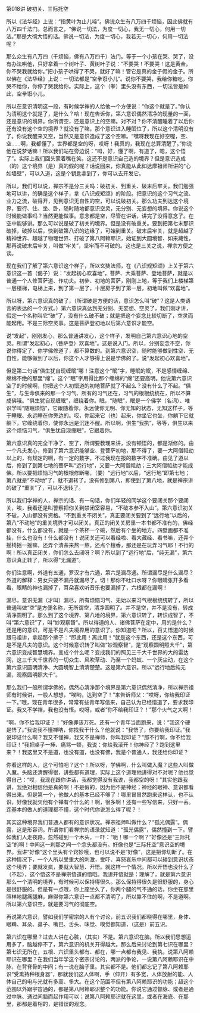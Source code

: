 第018讲 破初关、三际托空

所以《法华经》上说：“指黄叶为止儿啼”。佛说众生有八万四千烦恼，因此佛就有八万四千法门。总而言之，“佛说一切法，为度一切心，我无一切心，何用一切法。”那是大彻大悟的话。佛说一切法，为度一切心，我若无一切心，何用一切法呢？

那么众生有八万四（千烦恼，佛有八万四千）法门。等于一个小孩在哭、哭了，没有办法哄他，只好拿着一个树叶子、黄树叶子说：“不要哭！不要哭！这是黄金，你不哭我就给你。”把小孩子哄得了不哭，就好了嘛！管它是真的金子假的金子。所以佛在《法华经》上说：一切法都是“空拳诳小儿”。说你不要哭，我给你糖吃，你哭不给你，你停了哭我给你。实际上，这个（拳）里头没有东西，一切法皆是如此，空拳诳小儿。

所以在意识清明这一段，有时候学禅的人给他一个方便说：“你这个就是了。”你认为清明这个就是了，是什么？哈！现在告诉你，第六意识偶然清净的现量的一面，还是意识的境界。你所谓空，还是意识上的空嘛。对不对？你不清醒睡着了以后你还有没有这个空的境界？就没有了嘛，那个意识进入睡眠位了，所以这个清明没有了。你说我醒来又空，当然又是意识造成了这个空嘛。“嘿呀我现在好空喔，空、空……啊，我都懂了，世界都是空的呀，哎呀！我真的，我现在总算清醒了。”你说他在说梦话嘛！所以我们站在旁边说：“呣，好，懂了啊，有道了，嗯，这个悟了”。实际上我们回头蒙着嘴在笑。这还不是意识自己造的境界？但是意识造成（的）这个境界（是）真的假的呢？话说回来，你真能从此如达摩祖师所讲的“心如墙壁”，可以入道，这是个钥匙拿到了，你可以去开发它。

所以，我们可以说，禅宗不是分三关吗：破初关、到重关、破末后牢关。我们勉强地可以讲，的确是这个样子，拿《八识规矩颂》的阶段。把意识的这个习气之流、业力之流，破得开，见到意识无自性的空，可以说破初关。那么功夫到达这个境界，要行、住、坐、卧，随时随地都意识空灵，无分别、无妄想的境界。你说这个时候能做事吗？当然更能做事。意念都是空，尽管在讲话，讲完了没得意念了。在空中能够讲。那么可以说是破了初关的境界。但是没有破重关。要到把第七末那识破掉，破掉以后，快到破第八识的边缘了，可始到重关。破末后牢关，就是超越了精神世界、超越了物理世界、打破了第八阿赖耶识，始证到大圆境智、如来藏性，那再说破末后牢关，叫做“牢关”，坚牢而不可破的。这也是三关之说，禅宗方便之谈。

现在我们了解了第六意识这个样子，所以玄奘法师，在《八识规矩颂》上关于第六意识这一首（偈子）说：“发起初心欢喜地”，菩萨、大乘菩萨、登地菩萨，就是以普通一个人修菩萨道、作功夫。初步、初地的菩萨，刚刚上地，等于我们上楼梯第一层楼梯，电梯上来，到了第一层了，十层房子到了第一层，初地叫做“欢喜地”。

所以呀，第六意识真的破了，（所谓破是方便的话，意识怎么叫“破”？这是人类语言的表达的一个方式。）第六意识真达到无分别、无妄想、空灵了，我们刚才讲，假定一个名称叫它“破”了，没有什么破不破；就是把这个妄念比较切断了，空灵而能起用。不是三际空灵事。这是菩萨登初地以后第六意识才能空。

说“发起”，刚刚发心，那么普通讲发心，这个样子，发明自己第六意识心地的空灵。所谓“发起初心，（菩萨登）欢喜地”。这是说入门。所以，分别妄念不空，你说你得定了、你学佛修道了，都不算数的。到第六意识空，随时能够做到性空、无自性，能够做到了以后，你这个人才够得上说是学佛的了。说“发起初心欢喜地”。

但是第二句话“俱生犹自现缠眠”哪！注意这个“眠”字，睡眠的眠，不是感情缠绵、绵绵不绝的那里“绵”。这个“眠”字用得比那个缠绵的“绵”还要高明。他说第六意识空了的时候啊，你把这个人初悟道的初地菩萨就了不起么？没有什么了不起。“俱生”，与生命俱来的那一个习气、所有的习气还在，习气的根根统统在，所以不算成佛哦。“俱生犹自现缠眠”，缠绕着你。眠，“随眠”，眠是一个佛学（名词）、唯识学叫“随眠烦恼”，它跟随着你，永远使你无明、你无知的状态，无知这样子，等于睡眠、永远睡在你旁边的。哎，你起来它（也）起来，你坐它也坐，你躺下它就躺下，它缠绕着你，使你永远是沉迷不醒。所以啊，俱生“我执”，等等，俱生以来这个烦恼习气，“俱生犹自现缠眠”，它跟着你。

第六意识真的完全干净了、空了，所谓要教理来讲，没有顿悟的，都是渐修的。由一个凡夫发心，修到了第六意识能够空、登菩萨初地，那不得了，要一大阿僧祗劫以上的，有规定的啊，有一定的数字，不过我现在报的数字不准确。由见了道以后，修到了到第七地的菩萨叫“远行地”，又要一大阿僧祗劫；三大阿僧祗劫才能成佛。所以要把烦恼习气的根根修断哪，（要）“远行地”以后，“远行地”即第七地；第八就是“不动地”了，就不退转了。没有修到第八，即使到了第八地，就是禅宗讲的破了“重关”了，可以不退转了。

所以我们学禅的人，禅宗的话、有一句话，你们年轻的同学这个要闭关那个要闭关，唉，我看还是叫警察把你关到禁闭室容易，“不破本参不入山”。第六意识初关不破，入山都没有资格。“不到重关不闭关”，真正要闭关要到了“远行地”以后的，第八“不动地”的重关境界才可以闭关。真正的闭关关房里一本书都不准有的，佛经都没有，什么都没有，就是一个茶杯一个碗，然后有个坐的地方。四壁画都不准挂，什么也没有！什么都没有！说闭关还可以看经啦、看大藏经、看书嘛，还弄个摇椅摇一摇嘛，还弄个清茶来熬一熬，还点个檀香，那还是在玩弄习气耶！不行的啊！所以真正闭关，你们怎么去闭呀？啊？所以到了“远行地”后，“纯无漏”，第六意识真正转了，所以得“无漏道”。

你们注意啊，外道有五通，罗汉才有六通，第六是漏尽通。所谓漏尽是什么漏尽？外道的解释：男女只要不漏丹就漏尽了。切！那你不吐口水呀？你眼睛张开多看看，眼睛的神也漏掉了，耳朵喜欢听音乐也要漏掉了，六根都在漏啊！

漏尽，意识无漏（才叫）漏尽，所有烦恼习气、无始以来习气根根统统转了，所以普通叫做“空”是方便名称，无所谓空，清净圆明了。并不是空，并不是没有，转成清净圆明了。那么到了这个境界、第八地的境界，第六意识转了，转识成智了，不叫“第六意识”了，叫“妙观察智”。所以得道的人、诸佛菩萨在定中，用的是什么？还是用的意识，可是不是凡夫境界用的意识了。你知道吧？所以，百丈悟道的时候跟马祖讲，拿起那个拂子：“即此用！离此用！”就是这个东西，还是这个东西，可是不是凡夫的意识。这个时候意识转了叫做“妙观察智”，是“观察圆明照大千”，第六意识变成智慧境界。变成个什么呢？变成我们的照见三千大千世界的大的雷达网，这三千大千世界的一切众生、风吹草动、乃至一个蚂蚁、一个灰尘动，在这个第六意识圆明清净、大圆境智上清清楚楚。这是第六意识。所以“远行地后纯无漏，观察圆明照大千”。

那么我们一般所谓学佛的，偶然心清净那个境界是第六意识偶然清净，所以禅宗祖师有时候讲，一般人想想，“唉哟，达到空了！”来告诉师父：“哎呀，你给我印证一下。”哦，现在青年很多，常常有些青年写信来，自己认为已经悟道了，要求我印证。我又不学禅，我也没有悟。哎呀，或者“你不给我印证？！”那个火气之大啊！

“啊，你不给我印证？！”好像罪该万死。还有一个青年当面跑来，说：“我这个硬是悟了。”我说我不懂禅呐，你找我干什么？他就说：“我悟了，你要给我印证。”我说印证什么啊？我又不懂禅，我又不是禅师，你叫我印证？“那不行啊，你不给我印证！”我把桌子一捶、痛骂一顿，我说：你给我滚开！你神经了？跑到这里来？！我这里又不是道，也没有道，也没有佛，我是个普通人，我还给你印证？

你看这样的人，这个可怕吧？这个！所以呀，学佛啊，什么叫做入魔？这些人叫做入魔。头脑还清醒得很，讲些都有道理，实际上这个道理他讲得对不对呢？他也觉得自己：“哎，我现在跟你讲话，我都觉得没有我诶，我都空的呀！”其实他跟我讲，我绝对相信他是真的啊！不是假的，因为他不是神经；神经的眼神、意识都看得出来。但是第一个，他做人的基本已经不够了！哪里冒冒然跑来这样认，也不认识，好像我就欠他有个禅有个什么的！啊，很多啊！还有一些写信来，只好一丢。连基本的做人的道理都不懂，这个时代你说怎么得了呢？！

其实这种境界我们普通人都有的意识状况。禅宗祖师叫做什么？“孤光偶露”。偶露，这是形容词。所谓你们看禅宗的语录就知道：“孤光偶露”，偶然撞到一下。譬如我们人走夜路，忽然碰到一个木头，一吓：“呃！哪一个啊？”好像还是“三际托空”的啊！中间这一刹那之间一个念头都没有。好像也是“三际托空”意识空的境界。我讲“好像”这个里头有个窍妙哦，也可以说不是“好像”，这是把你切断了。在这种情况下，一个人所以受重大的刺激，受吓、喜怒哀乐中间都可以碰到意识状态这个境界；要就发疯，要就大智慧、开悟。就这样一个情况。所以开悟也没什么了（不起），这个悟这不是禅宗悟道的悟哦。我讲开悟就是：理解了，就是第六意识那么一个清明的境界，有时候可以保持得很久。那么保持得很久是很舒服的，身心是很舒服的。但是有一点哦，你上座坐久了，你两个腿的气不通的话，你坐在那里照样地腿痛腿麻，麻得你第六意识一点都不清明了，所以靠不住的啊，不是道啊。所以第六意识空，就是要习气的彻底空。

再说第六意识，譬如我们学密宗的人有个讨论，前五识我们都晓得在哪里，身体、眼睛、耳朵、鼻子、嘴巴、舌头、味觉、嗅觉都知道，（这是）前五识。

第六识在哪里？过去人讲在心脏，（其实）不是。第六意识在脑。所以我们思想运用多了，脑越停不了，第六意识的机关开得越大。那么后来讨论到第七识在哪里？第七识无所在，五根、六识里头都有、都在，哪一点都有我见、我执。说第八阿赖耶识在哪里？在我们当年学这个密宗讨论的，两派的争论，一说第八阿赖耶识在中脉，在背脊骨的中间；有一说在脑子里。其实都不是。他们都忘记了第八阿赖耶识“受熏持种根身器”，那就我们这人体啊，手（伸开）有多宽，人体放射的能、人体自己的电与光就有多高、多大。在这个范围不但有第八阿赖耶识的功能；超这个范围以外跟宇宙通的，都是第八阿赖耶识整个的功能。你说它通过督脉、或者是通过中脉、通过间脑而起作用可以；说第八阿赖耶识就在这里，或者在海底、在那里，那都是着相的，是错误的观念。